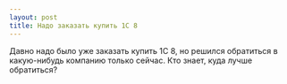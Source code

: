 ```yaml
---
layout: post 
title: Надо заказать купить 1С 8 
--- 
```

Давно надо было уже заказать купить 1С 8, но решился обратиться в какую-нибудь компанию только сейчас. Кто знает, куда лучше обратиться?